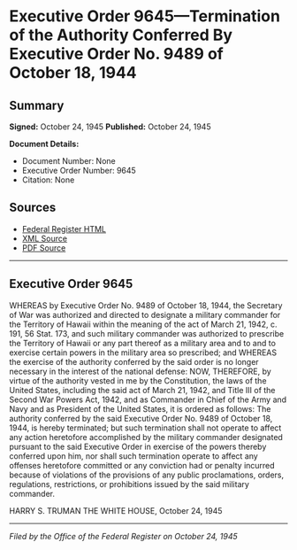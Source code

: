 # Executive Order 9645—Termination of the Authority Conferred By Executive Order No. 9489 of October 18, 1944

## Summary

**Signed:** October 24, 1945
**Published:** October 24, 1945

**Document Details:**
- Document Number: None
- Executive Order Number: 9645
- Citation: None

## Sources
- [Federal Register HTML](https://www.presidency.ucsb.edu/documents/executive-order-9645-termination-the-authority-conferred-executive-order-no-9489-october)
- [XML Source](None)
- [PDF Source](None)

---

## Executive Order 9645

WHEREAS by Executive Order No. 9489 of October 18, 1944, the Secretary of War was authorized and directed to designate a military commander for the Territory of Hawaii within the meaning of the act of March 21, 1942, c. 191, 56 Stat. 173, and such military commander was authorized to prescribe the Territory of Hawaii or any part thereof as a military area and to and to exercise certain powers in the military area so prescribed; and
WHEREAS the exercise of the authority conferred by the said order is no longer necessary in the interest of the national defense:
NOW, THEREFORE, by virtue of the authority vested in me by the Constitution, the laws of the United States, including the said act of March 21, 1942, and Title III of the Second War Powers Act, 1942, and as Commander in Chief of the Army and Navy and as President of the United States, it is ordered as follows:
The authority conferred by the said Executive Order No. 9489 of October 18, 1944, is hereby terminated; but such termination shall not operate to affect any action heretofore accomplished by the military commander designated pursuant to the said Executive Order in exercise of the powers thereby conferred upon him, nor shall such termination operate to affect any offenses heretofore committed or any conviction had or penalty incurred because of violations of the provisions of any public proclamations, orders, regulations, restrictions, or prohibitions issued by the said military commander.

HARRY S. TRUMAN
THE WHITE HOUSE,
October 24, 1945

---

*Filed by the Office of the Federal Register on October 24, 1945*
